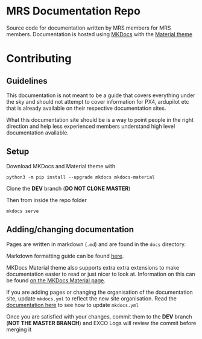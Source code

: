 # MRS Documentation Repo

Source code for documentation written by MRS members for MRS members. Documentation is hosted using [MKDocs](https://www.mkdocs.org/)  with the [Material theme](https://squidfunk.github.io/mkdocs-material/)

# Contributing

## Guidelines
This documentation is not meant to be a guide that covers everything under the sky and should not attempt to cover information for PX4, ardupilot etc that is already available on their respective documentation sites.

What this documentation site should be is a way to point people in the right direction and help less experienced members understand high level documentation available.

## Setup
Download MKDocs and Material theme with  
```
python3 -m pip install --upgrade mkdocs mkdocs-material
```
Clone the **DEV** branch (**DO NOT CLONE MASTER**)

Then from inside the repo folder

```
mkdocs serve
```

## Adding/changing documentation
Pages are written in markdown (`.md`) and are found in the `docs` directory.

Markdown formatting guide can be found [here](https://docs.github.com/en/get-started/writing-on-github/getting-started-with-writing-and-formatting-on-github/basic-writing-and-formatting-syntax).

MKDocs Material theme also supports extra extra extensions to make documentation easier to read or just nicer to look at. Information on this can be found [on the MKDocs Material page](https://squidfunk.github.io/mkdocs-material/reference/).

If you are adding pages or changing the organisation of the documentation site, update `mkdocs.yml` to reflect the new site organisation. Read the [documentation here](https://squidfunk.github.io/mkdocs-material/creating-your-site/) to see how to update `mkdocs.yml`

Once you are satisfied with your changes, commit them to the **DEV** branch (**NOT THE MASTER BRANCH**) and EXCO Logs will review the commit before merging it